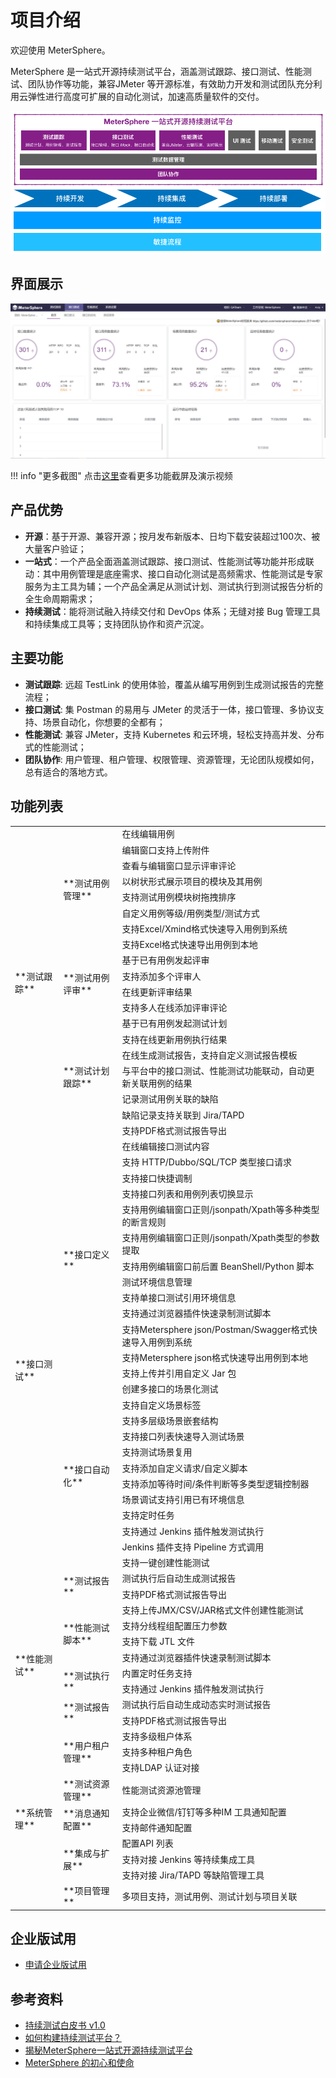 # 项目介绍

欢迎使用 MeterSphere。

MeterSphere 是一站式开源持续测试平台，涵盖测试跟踪、接口测试、性能测试、团队协作等功能，兼容JMeter 等开源标准，有效助力开发和测试团队充分利用云弹性进行高度可扩展的自动化测试，加速高质量软件的交付。

![!产品定位](./img/产品定位.png)

## 界面展示

![!界面展示](./img/ui.png)

!!! info "更多截图"
    点击[这里](https://metersphere.io/features.html)查看更多功能截屏及演示视频

## 产品优势
  
-   **开源**：基于开源、兼容开源；按月发布新版本、日均下载安装超过100次、被大量客户验证；
-   **一站式**：一个产品全面涵盖测试跟踪、接口测试、性能测试等功能并形成联动：其中用例管理是底座需求、接口自动化测试是高频需求、性能测试是专家服务为主工具为辅；一个产品全满足从测试计划、测试执行到测试报告分析的全生命周期需求；
-   **持续测试**：能将测试融入持续交付和 DevOps 体系；无缝对接 Bug 管理工具和持续集成工具等；支持团队协作和资产沉淀。

## 主要功能

<!-- 添加截图 -->
-   **测试跟踪**: 远超 TestLink 的使用体验，覆盖从编写用例到生成测试报告的完整流程；
-   **接口测试**: 集 Postman 的易用与 JMeter 的灵活于一体，接口管理、多协议支持、场景自动化，你想要的全都有；
-   **性能测试**: 兼容 JMeter，支持 Kubernetes 和云环境，轻松支持高并发、分布式的性能测试；
-   **团队协作**: 用户管理、租户管理、权限管理、资源管理，无论团队规模如何，总有适合的落地方式。

## 功能列表

  <table>

   <tr >
    <td rowspan="19">**测试跟踪**</td>
    <td rowspan="8">**测试用例管理**</td>
    <td>在线编辑用例</td>
   </tr>
   <tr >
    <td>编辑窗口支持上传附件</td>
   </tr>
   <tr >
    <td>查看与编辑窗口显示评审评论</td>
   </tr>
   <tr >
    <td>以树状形式展示项目的模块及其用例</td>
   </tr>
   <tr >
    <td>支持测试用例模块树拖拽排序</td>
   </tr>
   <tr >
    <td>自定义用例等级/用例类型/测试方式</td>
   </tr>
   <tr >
    <td>支持Excel/Xmind格式快速导入用例到系统</td>
   </tr>
   <tr >
    <td>支持Excel格式快速导出用例到本地</td>
   </tr>
   <tr >
    <td rowspan="4">**测试用例评审**</td>
    <td>基于已有用例发起评审</td>
   </tr>
   <tr >
    <td>支持添加多个评审人</td>
   </tr>
   <tr >
    <td>在线更新评审结果</td>
   </tr>
   <tr >
    <td>支持多人在线添加评审评论</td>
   </tr>
   <tr >
    <td rowspan="7">**测试计划跟踪**</td>
    <td>基于已有用例发起测试计划</td>
   </tr>
   <tr >
    <td>支持在线更新用例执行结果</td>
   </tr>
   <tr >
    <td>在线生成测试报告，支持自定义测试报告模板</td>
   </tr>
   <tr >
    <td>与平台中的接口测试、性能测试功能联动，自动更新关联用例的结果</td>
   </tr>
   <tr >
    <td>记录测试用例关联的缺陷</td>
   </tr>
   <tr >
    <td>缺陷记录支持关联到 Jira/TAPD</td>
   </tr>
   <tr >
    <td>支持PDF格式测试报告导出</td>
   </tr>
   <tr >
    <td rowspan="27">**接口测试**</td>
    <td rowspan="13">**接口定义**</td>
    <td>在线编辑接口测试内容</td>
   </tr>
   <tr >
    <td>支持 HTTP/Dubbo/SQL/TCP 类型接口请求</td>
   </tr>
   <tr >
    <td>支持接口快捷调制</td>
   </tr>
   <tr >
    <td>支持接口列表和用例列表切换显示</td>
   </tr>
   <tr >
    <td>支持用例编辑窗口正则/jsonpath/Xpath等多种类型的断言规则</td>
   </tr>
   <tr >
    <td>支持用例编辑窗口正则/jsonpath/Xpath类型的参数提取</td>
   </tr>
   <tr >
    <td>支持用例编辑窗口前后置 BeanShell/Python 脚本</td>
   </tr>
   <tr >
    <td>测试环境信息管理</td>
   </tr>
   <tr >
    <td>支持单接口测试引用环境信息</td>
   </tr>
   <tr >
    <td>支持通过浏览器插件快速录制测试脚本</td>
   </tr>
   <tr >
    <td>支持Metersphere json/Postman/Swagger格式快速导入用例到系统</td>
   </tr>
   <tr >
    <td>支持Metersphere json格式快速导出用例到本地</td>
   </tr>
   <tr >
    <td>支持上传并引用自定义 Jar 包</td>
   </tr>
   <tr >
    <td rowspan="12">**接口自动化**</td>
    <td>创建多接口的场景化测试</td>
   </tr>
   <tr >
    <td>支持自定义场景标签</td>
   </tr>
   <tr >
    <td>支持多层级场景嵌套结构</td>
   </tr>
   <tr >
    <td>支持接口列表快速导入测试场景</td>
   </tr>
   <tr >
    <td>支持测试场景复用</td>
   </tr>
   <tr >
    <td>支持添加自定义请求/自定义脚本</td>
   </tr>
   <tr >
    <td>支持添加等待时间/条件判断等多类型逻辑控制器</td>
   </tr>
   <tr >
    <td>场景调试支持引用已有环境信息</td>
   </tr>
   <tr >
    <td>支持定时任务</td>
   </tr>
   <tr >
    <td>支持通过 Jenkins 插件触发测试执行</td>
   </tr>
   <tr >
    <td>Jenkins 插件支持 Pipeline 方式调用</td>
   </tr>
   <tr >
    <td>支持一键创建性能测试</td>
   </tr>
   <tr >
    <td rowspan="2">**测试报告**</td>
    <td>测试执行后自动生成测试报告</td>
   </tr>
   <tr >
    <td>支持PDF格式测试报告导出</td>
   </tr>
   <tr >
    <td rowspan="8">**性能测试**</td>
    <td rowspan="4">**性能测试脚本**</td>
    <td>支持上传JMX/CSV/JAR格式文件创建性能测试</td>
   </tr>
   <tr >
    <td>支持分线程组配置压力参数</td>
   </tr>
   <tr >
    <td>支持下载 JTL 文件</td>
   </tr>
   <tr >
    <td>支持通过浏览器插件快速录制测试脚本</td>
   </tr>
   <tr >
    <td rowspan="2">**测试执行**</td>
    <td>内置定时任务支持</td>
   </tr>
   <tr >
    <td>支持通过 Jenkins 插件触发测试执行</td>
   </tr>
   <tr >
    <td rowspan="2">**测试报告**</td>
    <td>测试执行后自动生成动态实时测试报告</td>
   </tr>
   <tr >
    <td>支持PDF格式测试报告导出</td>
   </tr>
   <tr >
    <td rowspan="10">**系统管理**</td>
    <td rowspan="3">**用户租户管理**</td>
    <td>支持多级租户体系</td>
   </tr>
   <tr >
    <td>支持多种租户角色</td>
   </tr>
   <tr >
    <td>支持LDAP 认证对接</td>
   </tr>
   <tr >
    <td>**测试资源管理**</td>
    <td>性能测试资源池管理</td>
   </tr>
   <tr >
    <td rowspan="2">**消息通知配置**</td>
    <td>支持企业微信/钉钉等多种IM 工具通知配置</td>
   </tr>
   <tr >
    <td>支持邮件通知配置</td>
   </tr>
   <tr >
    <td rowspan="3">**集成与扩展**</td>
    <td>配置API 列表</td>
   </tr>
   <tr >
    <td>支持对接 Jenkins 等持续集成工具</td>
   </tr>
   <tr >
    <td>支持对接 Jira/TAPD 等缺陷管理工具</td>
   </tr>
   <tr >
    <td>**项目管理**</td>
    <td>多项目支持，测试用例、测试计划与项目关联</td>
   </tr>
  </table>

## 企业版试用

- [申请企业版试用](https://jinshuju.net/f/CzzAOe)

## 参考资料

- [持续测试白皮书 v1.0](https://jinshuju.net/f/KqFUhq)
- [如何构建持续测试平台？](https://metersphere.io/download/how_to_build_a_continous_platform-202101.pdf)
- [揭秘MeterSphere一站式开源持续测试平台](https://live.vhall.com/725359622)
- [MeterSphere 的初心和使命](https://mp.weixin.qq.com/s/DpCt3BNgBTlV3sJ5qtPmZw)
